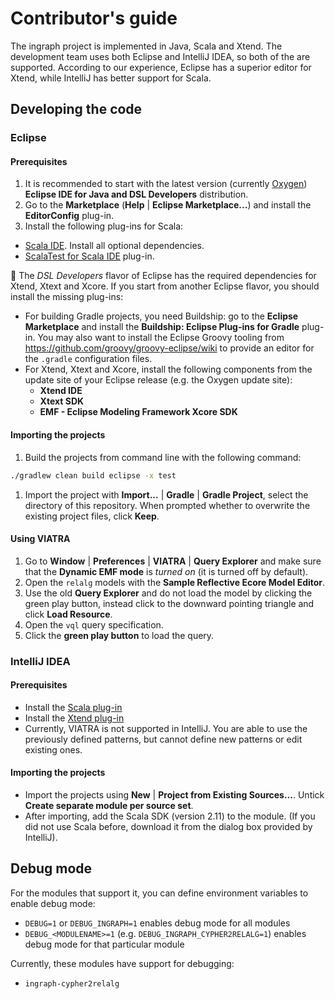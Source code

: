 # Contributor's guide

The ingraph project is implemented in Java, Scala and Xtend. The development team uses both Eclipse and IntelliJ IDEA, so both of the are supported. According to our experience, Eclipse has a superior editor for Xtend, while IntelliJ has better support for Scala.

## Developing the code

### Eclipse

#### Prerequisites

1. It is recommended to start with the latest version (currently [Oxygen](http://www.eclipse.org/downloads/packages/release/Oxygen/)) **Eclipse IDE for Java and DSL Developers** distribution.
1. Go to the **Marketplace** (**Help** | **Eclipse Marketplace...**) and install the **EditorConfig** plug-in.
1. Install the following plug-ins for Scala:
  * [Scala IDE](http://scala-ide.org/). Install all optional dependencies.
  * [ScalaTest for Scala IDE](http://www.scalatest.org/user_guide/using_scalatest_with_eclipse) plug-in.

:notebook_with_decorative_cover: The _DSL Developers_ flavor of Eclipse has the required dependencies for Xtend, Xtext and Xcore. If you start from another Eclipse flavor, you should install the missing plug-ins:

* For building Gradle projects, you need Buildship: go to the **Eclipse Marketplace** and install the **Buildship: Eclipse Plug-ins for Gradle** plug-in. You may also want to install the Eclipse Groovy tooling from <https://github.com/groovy/groovy-eclipse/wiki> to provide an editor for the `.gradle` configuration files.
* For Xtend, Xtext and Xcore, install the following components from the update site of your Eclipse release (e.g. the Oxygen update site):
  * **Xtend IDE**
  * **Xtext SDK**
  * **EMF - Eclipse Modeling Framework Xcore SDK**

#### Importing the projects

1. Build the projects from command line with the following command:

  ```bash
  ./gradlew clean build eclipse -x test
  ```
1. Import the project with **Import...** | **Gradle** | **Gradle Project**, select the directory of this repository. When prompted whether to overwrite the existing project files, click **Keep**.

#### Using VIATRA

1. Go to **Window** | **Preferences** | **VIATRA** | **Query Explorer** and make sure that the **Dynamic EMF mode** is _turned on_ (it is turned off by default).
1. Open the `relalg` models with the **Sample Reflective Ecore Model Editor**.
1. Use the old **Query Explorer** and do not load the model by clicking the green play button, instead click to the downward pointing triangle and click **Load Resource**.
1. Open the `vql` query specification.
1. Click the **green play button** to load the query.

### IntelliJ IDEA

#### Prerequisites

* Install the [Scala plug-in](https://plugins.jetbrains.com/idea/plugin/1347-scala)
* Install the [Xtend plug-in](https://plugins.jetbrains.com/idea/plugin/8073-xtend-support)
* Currently, VIATRA is not supported in IntelliJ. You are able to use the previously defined patterns, but cannot define new patterns or edit existing ones.

#### Importing the projects

* Import the projects using **New** | **Project from Existing Sources...**. Untick **Create separate module per source set**.
* After importing, add the Scala SDK (version 2.11) to the module. (If you did not use Scala before, download it from the dialog box provided by IntelliJ).

## Debug mode

For the modules that support it, you can define environment variables to enable debug mode:

* `DEBUG=1` or `DEBUG_INGRAPH=1` enables debug mode for all modules
* `DEBUG_<MODULENAME>=1` (e.g. `DEBUG_INGRAPH_CYPHER2RELALG=1`) enables debug mode for that particular module

Currently, these modules have support for debugging:

* `ingraph-cypher2relalg`
